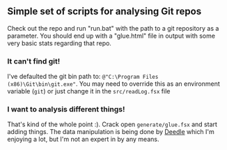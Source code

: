## Simple set of scripts for analysing Git repos

Check out the repo and run "run.bat" with the path to a git repository as a parameter. You should end up with a "glue.html" file in output with some very basic stats regarding that repo.

### It can't find git!

I've defaulted the git bin path to: ``@"C:\Program Files (x86)\Git\bin\git.exe"``. You may need to override this as an environment variable (``git``) or just change it in the ``src/readLog.fsx`` file

### I want to analysis different things!

That's kind of the whole point :). Crack open ``generate/glue.fsx`` and start adding things. The data manipulation is being done by [Deedle](http://bluemountaincapital.github.io/Deedle) which I'm enjoying a lot, but I'm not an expert in by any means.
